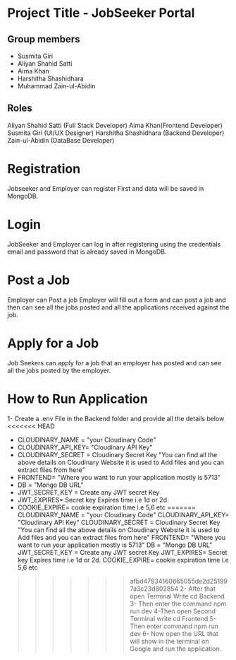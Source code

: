 # Project Title - JobSeeker Portal
## Group members
* Susmita Giri
* Aliyan Shahid Satti
* Aima Khan
* Harshitha Shashidhara
* Muhammad Zain-ul-Abidin
## Roles
Aliyan Shahid Satti (Full Stack Developer)
Aima Khan(Frontend Developer)
Susmita Giri (UI/UX Designer)
Harshitha Shashidhara (Backend Developer)
Zain-ul-Abidin (DataBase Developer)
# Registration
Jobseeker and Employer can register First and data will be saved in MongoDB.
# Login
JobSeeker and Employer can log in after registering using the credentials email and password that is already saved in MongoDB.
# Post a Job
Employer can Post a job Employer will fill out a form and can post a job and then can see all the jobs posted and all the applications received against the job.
# Apply for a Job
Job Seekers can apply for a job that an employer has posted and can see all the jobs posted by the employer.
# How to Run Application
1- Create a .env File in the Backend folder and provide all the details below 
<<<<<<< HEAD
* CLOUDINARY_NAME = "your Cloudinary Code"
* CLOUDINARY_API_KEY= "Cloudinary API Key"
* CLOUDINARY_SECRET = Cloudinary Secret Key 
"You can find all the above details on Cloudinary Website it is used to Add files and you can extract files from here"
* FRONTEND= "Where you want to run your application mostly is 5713"
* DB = "Mongo DB URL"
* JWT_SECRET_KEY = Create any JWT secret Key
* JWT_EXPIRES= Secret key Expires time i.e 1d or 2d.
* COOKIE_EXPIRE= cookie expiration time i.e 5,6 etc
=======
CLOUDINARY_NAME = "your Cloudinary Code"
CLOUDINARY_API_KEY= "Cloudinary API Key"
CLOUDINARY_SECRET = Cloudinary Secret Key 
"You can find all the above details on Cloudinary Website it is used to Add files and you can extract files from here"
FRONTEND= "Where you want to run your application mostly is 5713"
DB = "Mongo DB URL"
JWT_SECRET_KEY = Create any JWT secret Key
JWT_EXPIRES= Secret key Expires time i.e 1d or 2d.
COOKIE_EXPIRE= cookie expiration time i.e 5,6 etc
>>>>>>> afbd47934160665055de2d251997a3c23d802854
2- After that open Terminal Write cd Backend
3- Then enter the command npm run dev
4-Then open Second Terminal write cd Frontend
5- Then enter command npm run dev 
6- Now open the URL that will show in the terminal on Google and run the application.
